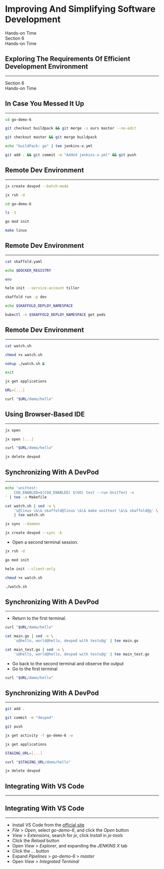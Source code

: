 <!-- .slide: class="center dark" -->
<!-- .slide: data-background="../img/background/hands-on.jpg" -->
# Improving And Simplifying Software Development

<div class="label">Hands-on Time</div>


<!-- .slide: class="dark" -->
<div class="eyebrow">Section 6</div>
<div class="label">Hands-on Time</div>

## Exploring The Requirements Of Efficient Development Environment

---


<!-- .slide: data-background="img/vs-code-jx.png" data-background-size="contain" -->


<!-- .slide: class="dark" -->
<div class="eyebrow">Section 6</div>
<div class="label">Hands-on Time</div>

## In Case You Messed It Up

---

```bash
cd go-demo-6

git checkout buildpack && git merge -s ours master --no-edit

git checkout master && git merge buildpack

echo "buildPack: go" | tee jenkins-x.yml

git add . && git commit -m "Added jenkins-x.yml" && git push
```


## Remote Dev Environment

---

```bash
jx create devpod --batch-mode

jx rsh -d

cd go-demo-6

ls -1

go mod init

make linux
```


## Remote Dev Environment

---

```bash
cat skaffold.yaml

echo $DOCKER_REGISTRY

env

helm init --service-account tiller

skaffold run -p dev

echo $SKAFFOLD_DEPLOY_NAMESPACE

kubectl -n $SKAFFOLD_DEPLOY_NAMESPACE get pods
```


## Remote Dev Environment

---

```bash
cat watch.sh

chmod +x watch.sh

nohup ./watch.sh &

exit

jx get applications

URL=[...]

curl "$URL/demo/hello"
```


<!-- .slide: data-background="img/devpod.png" data-background-size="contain" -->


## Using Browser-Based IDE

---

```bash
jx open

jx open [...]

curl "$URL/demo/hello"

jx delete devpod
```


<!-- .slide: data-background="img/devpod-theia.png" data-background-size="contain" -->


## Synchronizing With A DevPod

---

```bash
echo 'unittest: 
	CGO_ENABLED=$(CGO_ENABLED) $(GO) test --run UnitTest -v
' | tee -a Makefile

cat watch.sh | sed -e \
    's@linux \&\& skaffold@linux \&\& make unittest \&\& skaffold@g' \
    | tee watch.sh

jx sync --daemon

jx create devpod --sync -b
```

* Open a second terminal session.

```bash
jx rsh -d

go mod init

helm init --client-only

chmod +x watch.sh

./watch.sh
```


## Synchronizing With A DevPod

---

* Return to the first terminal.

```bash
curl "$URL/demo/hello"

cat main.go | sed -e \
    's@hello, world@hello, devpod with tests@g' | tee main.go

cat main_test.go | sed -e \
    's@hello, world@hello, devpod with tests@g' | tee main_test.go
```

* Go back to the second terminal and observe the output
* Go to the first terminal

```bash
curl "$URL/demo/hello"
```


<!-- .slide: data-background="img/devpod-ksync.png" data-background-size="contain" -->


## Synchronizing With A DevPod

---

```bash
git add .

git commit -m "devpod"

git push

jx get activity -f go-demo-6 -w

jx get applications

STAGING_URL=[...]

curl "$STAGING_URL/demo/hello"

jx delete devpod
```


## Integrating With VS Code

---


<!-- .slide: data-background="img/vs-code-jx.png" data-background-size="contain" -->


## Integrating With VS Code

---

* Install VS Code from the [official site](https://code.visualstudio.com/)
* *File* > *Open*, select *go-demo-6*, and click the *Open* button
* *View* > *Extensions*, search for *jx*, click *Install* in *jx-tools*
* Click the *Reload* button
* Open *View* > *Explorer*, and expanding the *JENKINS X* tab
* Click the *...* button
* Expand *Pipelines* > *go-demo-6* > *master*
* Open *View* > *Integrated Terminal*

